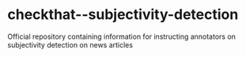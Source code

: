 # checkthat--subjectivity-detection
Official repository containing information for instructing annotators on subjectivity detection on news articles
